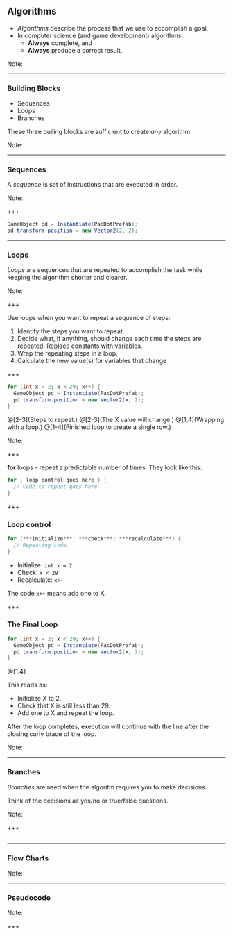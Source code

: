 ## Algorithms

* _Algorithms_ describe the process that we use to accomplish a goal.
* In computer science (and game development) algorithms:
  - **Always** complete, and
  - **Always** produce a correct result.

Note:

---

### Building Blocks

* Sequences
* Loops
* Branches

These three builing blocks are sufficient to create _any_ algorithm.

Note:

---

### Sequences

A _sequence_ is set of instructions that are executed in order.

Note:

+++

```csharp
GameObject pd = Instantiate(PacDotPrefab);
pd.transform.position = new Vector2(2, 2);
```

---

### Loops

_Loops_ are sequences that are repeated to accomplish the task while keeping the algorithm shorter and clearer.

Note:

+++

Use loops when you want to repeat a sequence of steps:
1. Identify the steps you want to repeat.
2. Decide what, if anything, should change each time the steps are repeated. Replace constants with variables.
3. Wrap the repeating steps in a loop.
4. Calculate the new value(s) for variables that change

+++

```csharp
for (int x = 2; x < 29; x++) {
  GameObject pd = Instantiate(PacDotPrefab);
  pd.transform.position = new Vector2(x, 2);
}
```

@[2-3](Steps to repeat.)
@[2-3](The X value will change.)
@[1,4](Wrapping with a loop.)
@[1-4](Finished loop to create a single row.)

Note:

+++

**for** loops - repeat a predictable number of times. They look like this:

```csharp
for (_loop control goes here_) {
  // Code to repeat goes here.
}
```

+++

### Loop control

```csharp
for (***initialize***; ***check***; ***recalculate***) {
  // Repeating code.
}
```

* Initialize: `int x = 2`
* Check: `x < 29`
* Recalculate: `x++`

The code `x++` means add one to X.

+++

### The Final Loop

```csharp
for (int x = 2; x < 29; x++) {
  GameObject pd = Instantiate(PacDotPrefab);
  pd.transform.position = new Vector2(x, 2);
}
```

@[1.4]

This reads as:

* Initialize X to 2.
* Check that X is still less than 29.
* Add one to X and repeat the loop.

After the loop completes, execution will continue with the line after the closing curly brace of the loop.

Note:

---

### Branches

_Branches_ are used when the algoritm requires you to make decisions.

Think of the decisions as yes/no or true/false questions.

Note:

+++

```csharp
```

---

### Flow Charts

Note:

---

### Pseudocode

Note:

+++

```csharp
```
